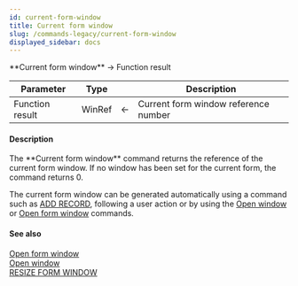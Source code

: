 ```yaml
---
id: current-form-window
title: Current form window
slug: /commands-legacy/current-form-window
displayed_sidebar: docs
---
```


<!--REF #_command_.Current form window.Syntax-->**Current form window**  -> Function result<!-- END REF-->
<!--REF #_command_.Current form window.Params-->
| Parameter | Type |  | Description |
| --- | --- | --- | --- |
| Function result | WinRef | &larr; | Current form window reference number |

<!-- END REF-->

#### Description 

<!--REF #_command_.Current form window.Summary-->The **Current form window** command returns the reference of the current form window.<!-- END REF--> If no window has been set for the current form, the command returns 0.

The current form window can be generated automatically using a command such as [ADD RECORD](add-record.md), following a user action or by using the [Open window](open-window.md) or [Open form window](open-form-window.md) commands. 

#### See also 

[Open form window](open-form-window.md)  
[Open window](open-window.md)  
[RESIZE FORM WINDOW](resize-form-window.md)  